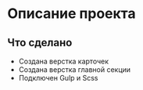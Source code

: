 # Описание проекта

## Что сделано

- Создана верстка карточек
- Создана верстка главной секции
- Подключен Gulp и Scss